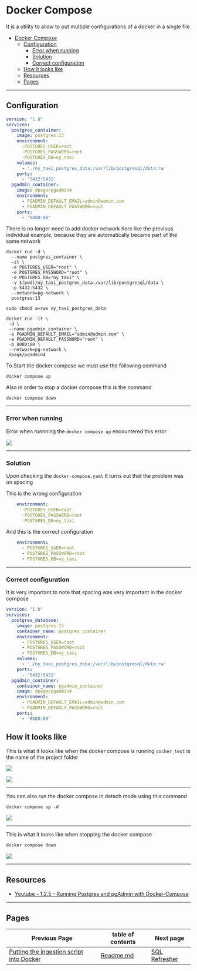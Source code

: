 # Docker Compose

It is a utility to allow to put multiple configurations of a docker in a single file

- [Docker Compose](#docker-compose)
  - [Configuration](#configuration)
    - [Error when running](#error-when-running)
    - [Solution](#solution)
    - [Correct configuration](#correct-configuration)
  - [How it looks like](#how-it-looks-like)
  - [Resources](#resources)
  - [Pages](#pages)


---

## Configuration

```yaml
version: "1.0"
services:
  postgres_container:
    image: postgres:13
    environment:
      -POSTGRES_USER=root
      -POSTGRES_PASSWORD=root
      -POSTGRES_DB=ny_taxi
    volumes:
      - './ny_taxi_postgres_data:/var/lib/postgresql/data:rw'
    ports:
      - '5432:5432'
  pgadmin_container:
    image: dpage/pgadmin4
    environment:
      - PGADMIN_DEFAULT_EMAIL=admin@admin.com
      - PGADMIN_DEFAULT_PASSWORD=root
    ports:
      - '8080:80'
```

There is no longer need to add docker network here like the previous individual example, because they are automatically
became part of the same network

```shell
docker run -d \
  --name postgres_container \
  -it \
  -e POSTGRES_USER="root" \
  -e POSTGRES_PASSWORD="root" \
  -e POSTGRES_DB="ny_taxi" \
  -v $(pwd)/ny_taxi_postgres_data:/var/lib/postgresql/data \
  -p 5432:5432 \
  --network=pg-network \
  postgres:13

sudo chmod a+rwx ny_taxi_postgres_data
```

```shell
docker run -it \
 -d \
 --name pgadmin_container \
 -e PGADMIN_DEFAULT_EMAIL="admin@admin.com" \
 -e PGADMIN_DEFAULT_PASSWORD="root" \
 -p 8080:80 \
 --network=pg-network \
 dpage/pgadmin4
```

To Start the docker compose we must use the following command

```shell
docker compose up
```

Also in order to stop a docker compose this is the command

```shell
docker compose down
```

---

### Error when running

Error when runnning the `docker compose up` encountered this error

![](https://i.imgur.com/HjTUSrc.png)

---

### Solution

Upon checking the `docker-compose.yaml` It turns out that the problem was on spacing

This is the wrong configuration

```yaml
    environment:
      -POSTGRES_USER=root
      -POSTGRES_PASSWORD=root
      -POSTGRES_DB=ny_taxi
```

And this is the correct configuration

```yaml
    environment:
      - POSTGRES_USER=root
      - POSTGRES_PASSWORD=root
      - POSTGRES_DB=ny_taxi
```

---

### Correct configuration

It is very important to note that spacing was very important in the docker compose

```yaml
version: "1.0"
services:
  postgres_database:
    image: postgres:13
    container_name: postgres_container
    environment:
      - POSTGRES_USER=root
      - POSTGRES_PASSWORD=root
      - POSTGRES_DB=ny_taxi
    volumes:
      - './ny_taxi_postgres_data:/var/lib/postgresql/data:rw'
    ports:
      - '5432:5432'
  pgadmin_container:
    container_name: pgadmin_container
    image: dpage/pgadmin4
    environment:
      - PGADMIN_DEFAULT_EMAIL=admin@admin.com
      - PGADMIN_DEFAULT_PASSWORD=root
    ports:
      - '8080:80'
```

## How it looks like

This is what it looks like when the docker compose is running `docker_test` is the name of the project folder

![](https://i.imgur.com/tV7oOk4.png)

![](https://i.imgur.com/1JSqidD.png)

---

You can also run the docker compose in detach mode using this command

`docker compose up -d`

![](https://i.imgur.com/bV6vXB0.png)

---

This is what it looks like when stopping the docker compose

`docker compose down`

![](https://i.imgur.com/bploamG.png)

---

## Resources

- [Youtube - 1.2.5 - Running Postgres and pgAdmin with Docker-Compose](https://www.youtube.com/watch?v=hKI6PkPhpa0)

---

## Pages

| Previous Page                                                                         | table of contents      | Next page                               |
|---------------------------------------------------------------------------------------|------------------------|-----------------------------------------|
| [Putting the ingestion script into Docker](1_2_4_Dockerizing_the_Ingestion_Script.md) | [Readme.md](README.md) | [SQL Refresher](1_2_6_SQL_refresher.md) |